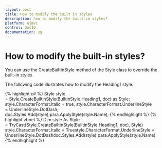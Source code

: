 ```yaml
---
layout: post
title: How to modify the built in styles 
description: how to modify the built-in styles?
platform: ejmvc
control: DocIO
documentation: ug
---
```


# How to modify the built-in styles?

You can use the CreateBuiltinStyle method of the Style class to override the built-in styles.

The following code illustrates how to modify the Heading1 style.

{% highlight c# %}
Style style = Style.CreateBuiltinStyle(BuiltinStyle.Heading1, doc) as Style;
style.CharacterFormat.Italic = true;
style.CharacterFormat.UnderlineStyle = UnderlineStyle.DotDash;
doc.Styles.Add(style);para.ApplyStyle(style.Name);
{% endhighlight %}
{% highlight vbnet %}
Dim style As Style = TryCast(Style.CreateBuiltinStyle(BuiltinStyle.Heading1, doc), Style)
style.CharacterFormat.Italic = Truestyle.CharacterFormat.UnderlineStyle = UnderlineStyle.DotDashdoc.Styles.Add(style)
para.ApplyStyle(style.Name)
{% endhighlight  %}


